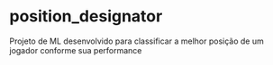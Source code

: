 # position_designator
Projeto de ML desenvolvido para classificar a melhor posição de um jogador conforme sua performance
